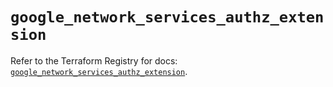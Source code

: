 # `google_network_services_authz_extension`

Refer to the Terraform Registry for docs: [`google_network_services_authz_extension`](https://registry.terraform.io/providers/hashicorp/google-beta/6.34.0/docs/resources/google_network_services_authz_extension).
